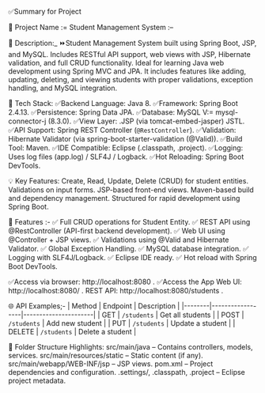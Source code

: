 

✅Summary for Project

📌 Project Name := Student Management System :– 


📝 Description:_ 
⏩Student Management System built using Spring Boot, JSP, and MySQL. Includes RESTful API support, web views with JSP, Hibernate validation, and full CRUD functionality. Ideal for learning Java web development using Spring MVC and JPA. It includes features like adding, updating, deleting, and viewing students with proper validations, exception handling, and MySQL integration.


🔧 Tech Stack:
✅Backend Language: Java 8.
✅Framework: Spring Boot 2.4.13.
✅Persistence: Spring Data JPA.
✅Database: MySQL V:= mysql-connector-j (8.3.0).
✅View Layer: .JSP (via tomcat-embed-jasper) JSTL.
✅API Support: Spring REST Controller (`@RestController`).
✅Validation: Hibernate Validator (via spring-boot-starter-validation (@Valid)).
✅Build Tool: Maven.
✅IDE Compatible: Eclipse (.classpath, .project).
✅Logging: Uses log files (app.log) / SLF4J / Logback.
✅Hot Reloading: Spring Boot DevTools.


💡 Key Features:
Create, Read, Update, Delete (CRUD) for student entities.
Validations on input forms.
JSP-based front-end views.
Maven-based build and dependency management.
Structured for rapid development using Spring Boot.


🚀 Features :-
✅ Full CRUD operations for Student Entity.
✅ REST API using @RestController (API-first backend development).
✅ Web UI using @Controller + JSP views.
✅ Validations using @Valid and Hibernate Validator.
✅ Global Exception Handling.
✅ MySQL database integration.
✅ Logging with SLF4J/Logback.
✅ Eclipse IDE ready.
✅ Hot reload with Spring Boot DevTools.


✅Access via browser: http://localhost:8080 .
✅Access the App
   Web UI: http://localhost:8080/ .
   REST API: http://localhost:8080/students  .


🌐 API Examples;-
| Method | Endpoint         | Description          |
|--------|------------------|----------------------|
| GET    | `/students`      | Get all students     |
| POST   | `/students`      | Add new student      |
| PUT    | `/students`      | Update a student     |
| DELETE | `/students`      | Delete a student     |


📁 Folder Structure Highlights:
src/main/java – Contains controllers, models, services.
src/main/resources/static – Static content (if any).
src/main/webapp/WEB-INF/jsp – JSP views.
pom.xml – Project dependencies and configuration.
.settings/, .classpath, .project – Eclipse project metadata.



